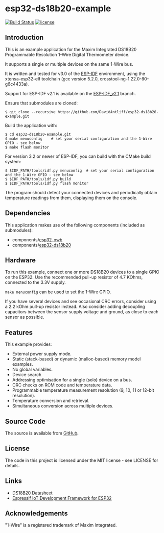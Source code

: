 # esp32-ds18b20-example

[![Build Status](https://travis-ci.org/DavidAntliff/esp32-ds18b20-example.svg?branch=master)](https://travis-ci.org/DavidAntliff/esp32-ds18b20-example)
[![license](https://img.shields.io/github/license/mashape/apistatus.svg)]()

## Introduction

This is an example application for the Maxim Integrated DS18B20 Programmable Resolution 1-Wire Digital Thermometer device.

It supports a single or multiple devices on the same 1-Wire bus.

It is written and tested for v3.0 of the [ESP-IDF](https://github.com/espressif/esp-idf) environment, using the xtensa-esp32-elf toolchain (gcc version 5.2.0, crosstool-ng-1.22.0-80-g6c4433a).

Support for ESP-IDF v2.1 is available on the [ESP-IDF_v2.1](https://github.com/DavidAntliff/esp32-ds18b20-example/tree/ESP-IDF_v2.1) branch.

Ensure that submodules are cloned:

    $ git clone --recursive https://github.com/DavidAntliff/esp32-ds18b20-example.git

Build the application with:

    $ cd esp32-ds18b20-example.git
    $ make menuconfig    # set your serial configuration and the 1-Wire GPIO - see below
    $ make flash monitor

For version 3.2 or newer of ESP-IDF, you can build with the CMake build system:

    $ $IDF_PATH/tools/idf.py menuconfig  # set your serial configuration and the 1-Wire GPIO - see below
    $ $IDF_PATH/tools/idf.py build
    $ $IDF_PATH/tools/idf.py flash monitor

The program should detect your connected devices and periodically obtain temperature readings from them, displaying them on the console.

## Dependencies

This application makes use of the following components (included as submodules):

 * components/[esp32-owb](https://github.com/DavidAntliff/esp32-owb)
 * components/[esp32-ds18b20](https://github.com/DavidAntliff/esp32-ds18b20)

## Hardware

To run this example, connect one or more DS18B20 devices to a single GPIO on the ESP32. Use the recommended pull-up resistor of 4.7 KOhms, connected to the 3.3V supply.

`make menuconfig` can be used to set the 1-Wire GPIO.

If you have several devices and see occasional CRC errors, consider using a 2.2 kOhm pull-up resistor instead. Also consider adding decoupling capacitors between the sensor supply voltage and ground, as close to each sensor as possible.

## Features

This example provides:

 * External power supply mode.
 * Static (stack-based) or dynamic (malloc-based) memory model examples.
 * No global variables.
 * Device search.
 * Addressing optimisation for a single (solo) device on a bus.
 * CRC checks on ROM code and temperature data.
 * Programmable temperature measurement resolution (9, 10, 11 or 12-bit resolution).
 * Temperature conversion and retrieval.
 * Simultaneous conversion across multiple devices.

## Source Code

The source is available from [GitHub](https://www.github.com/DavidAntliff/esp32-ds18b20-example).

## License

The code in this project is licensed under the MIT license - see LICENSE for details.

## Links

 * [DS18B20 Datasheet](http://datasheets.maximintegrated.com/en/ds/DS18B20.pdf)
 * [Espressif IoT Development Framework for ESP32](https://github.com/espressif/esp-idf)

## Acknowledgements

"1-Wire" is a registered trademark of Maxim Integrated.
